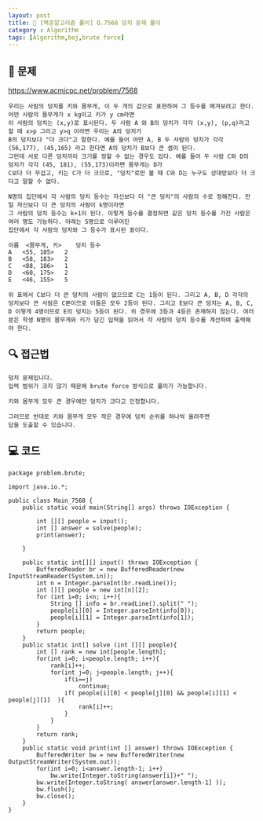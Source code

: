 ```yaml
---
layout: post
title: 📖 [백준알고리즘 풀이] Q.7568 덩치 문제 풀이
category : Algorithm
tags: [Algorithm,boj,brute force]
---
```

## 📖 문제
https://www.acmicpc.net/problem/7568

    우리는 사람의 덩치를 키와 몸무게, 이 두 개의 값으로 표현하여 그 등수를 매겨보려고 한다. 어떤 사람의 몸무게가 x kg이고 키가 y cm라면
    이 사람의 덩치는 (x,y)로 표시된다. 두 사람 A 와 B의 덩치가 각각 (x,y), (p,q)라고 할 때 x>p 그리고 y>q 이라면 우리는 A의 덩치가
    B의 덩치보다 "더 크다"고 말한다. 예를 들어 어떤 A, B 두 사람의 덩치가 각각 (56,177), (45,165) 라고 한다면 A의 덩치가 B보다 큰 셈이 된다.
    그런데 서로 다른 덩치끼리 크기를 정할 수 없는 경우도 있다. 예를 들어 두 사람 C와 D의 덩치가 각각 (45, 181), (55,173)이라면 몸무게는 D가
    C보다 더 무겁고, 키는 C가 더 크므로, "덩치"로만 볼 때 C와 D는 누구도 상대방보다 더 크다고 말할 수 없다.
    
    N명의 집단에서 각 사람의 덩치 등수는 자신보다 더 "큰 덩치"의 사람의 수로 정해진다. 만일 자신보다 더 큰 덩치의 사람이 k명이라면
    그 사람의 덩치 등수는 k+1이 된다. 이렇게 등수를 결정하면 같은 덩치 등수를 가진 사람은 여러 명도 가능하다. 아래는 5명으로 이루어진
    집단에서 각 사람의 덩치와 그 등수가 표시된 표이다.
    
    이름	<몸무게, 키>	덩치 등수
    A	<55, 185>	2
    B	<58, 183>	2
    C	<88, 186>	1
    D	<60, 175>	2
    E	<46, 155>	5
    
    위 표에서 C보다 더 큰 덩치의 사람이 없으므로 C는 1등이 된다. 그리고 A, B, D 각각의 덩치보다 큰 사람은 C뿐이므로 이들은 모두 2등이 된다. 그리고 E보다 큰 덩치는 A, B, C, D 이렇게 4명이므로 E의 덩치는 5등이 된다. 위 경우에 3등과 4등은 존재하지 않는다. 여러분은 학생 N명의 몸무게와 키가 담긴 입력을 읽어서 각 사람의 덩치 등수를 계산하여 출력해야 한다.

    
## 🔍 접근법

    덩치 문제입니다.
    입력 범위가 크지 않기 때문에 brute force 방식으로 풀이가 가능합니다.
    
    키와 몸무게 모두 큰 경우에만 덩치가 크다고 인정합니다.
    
    그러므로 반대로 키와 몸무게 모두 작은 경우에 덩치 순위를 하나씩 올려주면
    답을 도출할 수 있습니다. 

## 💻 코드

```
package problem.brute;

import java.io.*;

public class Main_7568 {
    public static void main(String[] args) throws IOException {

        int [][] people = input();
        int [] answer = solve(people);
        print(answer);

    }

    public static int[][] input() throws IOException {
        BufferedReader br = new BufferedReader(new InputStreamReader(System.in));
        int n = Integer.parseInt(br.readLine());
        int [][] people = new int[n][2];
        for (int i=0; i<n; i++){
            String [] info = br.readLine().split(" ");
            people[i][0] = Integer.parseInt(info[0]);
            people[i][1] = Integer.parseInt(info[1]);
        }
        return people;
    }
    public static int[] solve (int [][] people){
        int [] rank = new int[people.length];
        for(int i=0; i<people.length; i++){
            rank[i]++;
            for(int j=0; j<people.length; j++){
                if(i==j)
                    continue;
                if( people[i][0] < people[j][0] && people[i][1] < people[j][1]  ){
                    rank[i]++;
                }
            }
        }
        return rank;
    }
    public static void print(int [] answer) throws IOException {
        BufferedWriter bw = new BufferedWriter(new OutputStreamWriter(System.out));
        for(int i=0; i<answer.length-1; i++)
            bw.write(Integer.toString(answer[i])+" ");
        bw.write(Integer.toString( answer[answer.length-1] ));
        bw.flush();
        bw.close();
    }
}


```